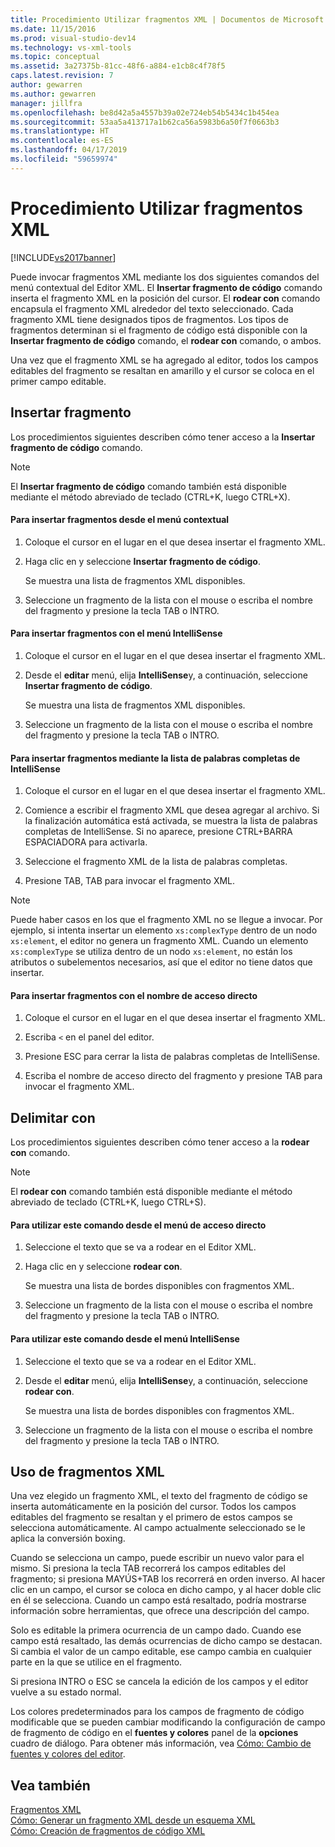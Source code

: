 ```yaml
---
title: Procedimiento Utilizar fragmentos XML | Documentos de Microsoft
ms.date: 11/15/2016
ms.prod: visual-studio-dev14
ms.technology: vs-xml-tools
ms.topic: conceptual
ms.assetid: 3a27375b-81cc-48f6-a884-e1cb8c4f78f5
caps.latest.revision: 7
author: gewarren
ms.author: gewarren
manager: jillfra
ms.openlocfilehash: be8d42a5a4557b39a02e724eb54b5434c1b454ea
ms.sourcegitcommit: 53aa5a413717a1b62ca56a5983b6a50f7f0663b3
ms.translationtype: HT
ms.contentlocale: es-ES
ms.lasthandoff: 04/17/2019
ms.locfileid: "59659974"
---
```

# <a name="how-to-use-xml-snippets"></a>Procedimiento Utilizar fragmentos XML
[!INCLUDE[vs2017banner](../includes/vs2017banner.md)]

Puede invocar fragmentos XML mediante los dos siguientes comandos del menú contextual del Editor XML. El **Insertar fragmento de código** comando inserta el fragmento XML en la posición del cursor. El **rodear con** comando encapsula el fragmento XML alrededor del texto seleccionado. Cada fragmento XML tiene designados tipos de fragmentos. Los tipos de fragmentos determinan si el fragmento de código está disponible con la **Insertar fragmento de código** comando, el **rodear con** comando, o ambos.  
  
 Una vez que el fragmento XML se ha agregado al editor, todos los campos editables del fragmento se resaltan en amarillo y el cursor se coloca en el primer campo editable.  
  
## <a name="insert-snippet"></a>Insertar fragmento  
 Los procedimientos siguientes describen cómo tener acceso a la **Insertar fragmento de código** comando.  
  
> [!NOTE]
>  El **Insertar fragmento de código** comando también está disponible mediante el método abreviado de teclado (CTRL+K, luego CTRL+X).  
  
#### <a name="to-insert-snippets-from-the-shortcut-menu"></a>Para insertar fragmentos desde el menú contextual  
  
1.  Coloque el cursor en el lugar en el que desea insertar el fragmento XML.  
  
2.  Haga clic en y seleccione **Insertar fragmento de código**.  
  
     Se muestra una lista de fragmentos XML disponibles.  
  
3.  Seleccione un fragmento de la lista con el mouse o escriba el nombre del fragmento y presione la tecla TAB o INTRO.  
  
#### <a name="to-insert-snippets-using-the-intellisense-menu"></a>Para insertar fragmentos con el menú IntelliSense  
  
1.  Coloque el cursor en el lugar en el que desea insertar el fragmento XML.  
  
2.  Desde el **editar** menú, elija **IntelliSense**y, a continuación, seleccione **Insertar fragmento de código**.  
  
     Se muestra una lista de fragmentos XML disponibles.  
  
3.  Seleccione un fragmento de la lista con el mouse o escriba el nombre del fragmento y presione la tecla TAB o INTRO.  
  
#### <a name="to-insert-snippets-through-the-intellisense-complete-word-list"></a>Para insertar fragmentos mediante la lista de palabras completas de IntelliSense  
  
1.  Coloque el cursor en el lugar en el que desea insertar el fragmento XML.  
  
2.  Comience a escribir el fragmento XML que desea agregar al archivo. Si la finalización automática está activada, se muestra la lista de palabras completas de IntelliSense. Si no aparece, presione CTRL+BARRA ESPACIADORA para activarla.  
  
3.  Seleccione el fragmento XML de la lista de palabras completas.  
  
4.  Presione TAB, TAB para invocar el fragmento XML.  
  
> [!NOTE]
>  Puede haber casos en los que el fragmento XML no se llegue a invocar. Por ejemplo, si intenta insertar un elemento `xs:complexType` dentro de un nodo `xs:element`, el editor no genera un fragmento XML. Cuando un elemento `xs:complexType` se utiliza dentro de un nodo `xs:element`, no están los atributos o subelementos necesarios, así que el editor no tiene datos que insertar.  
  
#### <a name="to-insert-snippets-using-the-shortcut-name"></a>Para insertar fragmentos con el nombre de acceso directo  
  
1.  Coloque el cursor en el lugar en el que desea insertar el fragmento XML.  
  
2.  Escriba `<` en el panel del editor.  
  
3.  Presione ESC para cerrar la lista de palabras completas de IntelliSense.  
  
4.  Escriba el nombre de acceso directo del fragmento y presione TAB para invocar el fragmento XML.  
  
## <a name="surround-with"></a>Delimitar con  
 Los procedimientos siguientes describen cómo tener acceso a la **rodear con** comando.  
  
> [!NOTE]
>  El **rodear con** comando también está disponible mediante el método abreviado de teclado (CTRL+K, luego CTRL+S).  
  
#### <a name="to-use-surround-with-from-the-context-menu"></a>Para utilizar este comando desde el menú de acceso directo  
  
1.  Seleccione el texto que se va a rodear en el Editor XML.  
  
2.  Haga clic en y seleccione **rodear con**.  
  
     Se muestra una lista de bordes disponibles con fragmentos XML.  
  
3.  Seleccione un fragmento de la lista con el mouse o escriba el nombre del fragmento y presione la tecla TAB o INTRO.  
  
#### <a name="to-use-surround-with-from-the-intellisense-menu"></a>Para utilizar este comando desde el menú IntelliSense  
  
1.  Seleccione el texto que se va a rodear en el Editor XML.  
  
2.  Desde el **editar** menú, elija **IntelliSense**y, a continuación, seleccione **rodear con**.  
  
     Se muestra una lista de bordes disponibles con fragmentos XML.  
  
3.  Seleccione un fragmento de la lista con el mouse o escriba el nombre del fragmento y presione la tecla TAB o INTRO.  
  
## <a name="using-xml-snippets"></a>Uso de fragmentos XML  
 Una vez elegido un fragmento XML, el texto del fragmento de código se inserta automáticamente en la posición del cursor. Todos los campos editables del fragmento se resaltan y el primero de estos campos se selecciona automáticamente. Al campo actualmente seleccionado se le aplica la conversión boxing.  
  
 Cuando se selecciona un campo, puede escribir un nuevo valor para el mismo. Si presiona la tecla TAB recorrerá los campos editables del fragmento; si presiona MAYÚS+TAB los recorrerá en orden inverso. Al hacer clic en un campo, el cursor se coloca en dicho campo, y al hacer doble clic en él se selecciona. Cuando un campo está resaltado, podría mostrarse información sobre herramientas, que ofrece una descripción del campo.  
  
 Solo es editable la primera ocurrencia de un campo dado. Cuando ese campo está resaltado, las demás ocurrencias de dicho campo se destacan. Si cambia el valor de un campo editable, ese campo cambia en cualquier parte en la que se utilice en el fragmento.  
  
 Si presiona INTRO o ESC se cancela la edición de los campos y el editor vuelve a su estado normal.  
  
 Los colores predeterminados para los campos de fragmento de código modificable que se pueden cambiar modificando la configuración de campo de fragmento de código en el **fuentes y colores** panel de la **opciones** cuadro de diálogo. Para obtener más información, vea [Cómo: Cambio de fuentes y colores del editor](../ide/reference/how-to-change-fonts-and-colors-in-the-editor.md).  
  
## <a name="see-also"></a>Vea también  
 [Fragmentos XML](../xml-tools/xml-snippets.md)   
 [Cómo: Generar un fragmento XML desde un esquema XML](../xml-tools/how-to-generate-an-xml-snippet-from-an-xml-schema.md)   
 [Cómo: Creación de fragmentos de código XML](../xml-tools/how-to-create-xml-snippets.md)
